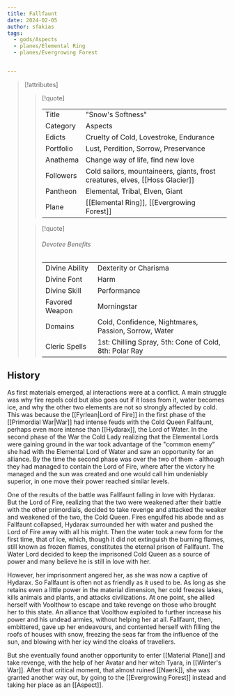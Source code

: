 ```yaml
---
title: Fallfaunt
date: 2024-02-05
author: sfakias
tags:
  - gods/Aspects
  - planes/Elemental Ring
  - planes/Evergrowing Forest


---
```

> [!attributes]
> 
> > [!quote]
> >
> > | | |
> > | --- | --- |
> > | Title | "Snow's Softness" |
> > | Category | Aspects |
> > | Edicts | Cruelty of Cold, Lovestroke, Endurance |
> > | Portfolio | Lust, Perdition, Sorrow, Preservance |
> > | Anathema | Change way of life, find new love |
> > | Followers | Cold sailors, mountaineers, giants, frost creatures, elves, [[Hoss Glacier]] |
> > | Pantheon | Elemental, Tribal, Elven, Giant |
> > | Plane | [[Elemental Ring]], [[Evergrowing Forest]] |
>
> > [!quote]
> > 
> > ###### Devotee Benefits
> > | | |
> > | --- | --- |
> > | Divine Ability | Dexterity or Charisma |
> > | Divine Font | Harm |
> > | Divine Skill | Performance |
> > | Favored Weapon | Morningstar |
> > | Domains | Cold, Confidence, Nightmares, Passion, Sorrow, Water |
> > | Cleric Spells | 1st: Chilling Spray, 5th: Cone of Cold, 8th: Polar Ray |

## History

As first materials emerged, al interactions were at a conflict. A main struggle was why fire repels cold but also goes out if it loses from it, water becomes ice, and why the other two elements are not so strongly affected by cold. This was because the [[Fyrlean|Lord of Fire]] in the first phase of the [[Primordial War|War]] had intense feuds with the Cold Queen Fallfaunt, perhaps even more intense than [[Hydarax]], the Lord of Water.
In the second phase of the War the Cold Lady realizing that the Elemental Lords were gaining ground in the war took advantage of the "common enemy" she had with the Elemental Lord of Water and saw an opportunity for an alliance. By the time the second phase was over the two of them - although they had managed to contain the Lord of Fire, where after the victory he managed and the sun was created and one would call him undeniably superior, in one move their power reached similar levels.

One of the results of the battle was Fallfaunt falling in love with Hydarax. But the Lord of Fire, realizing that the two were weakened after their battle with the other primordials, decided to take revenge and attacked the weaker and weakened of the two, the Cold Queen. Fires engulfed his abode and as Fallfaunt collapsed, Hydarax surrounded her with water and pushed the Lord of Fire away with all his might. Then the water took a new form for the first time, that of ice, which, though it did not extinguish the burning flames, still known as frozen flames, constitutes the eternal prison of Fallfaunt. The Water Lord decided to keep the imprisoned Cold Queen as a source of power and many believe he is still in love with her.

However, her imprisonment angered her, as she was now a captive of Hydarax. So Fallfaunt is often not as friendly as it used to be. As long as she retains even a little power in the material dimension, her cold freezes lakes, kills animals and plants, and attacks civilizations. At one point, she allied herself with Voolthow to escape and take revenge on those who brought her to this state. An alliance that Voolthow exploited to further increase his power and his undead armies, without helping her at all. Fallfaunt, then, embittered, gave up her endeavours, and contented herself with filling the roofs of houses with snow, freezing the seas far from the influence of the sun, and blowing with her icy wind the cloaks of travellers.

But she eventually found another opportunity to enter [[Material Plane]] and take revenge, with the help of her Avatar and her witch Tyara, in [[Winter's War]]. After that critical moment, that almost ruined [[Naerk]], she was granted another way out, by going to the [[Evergrowing Forest]] instead and taking her place as an [[Aspect]].